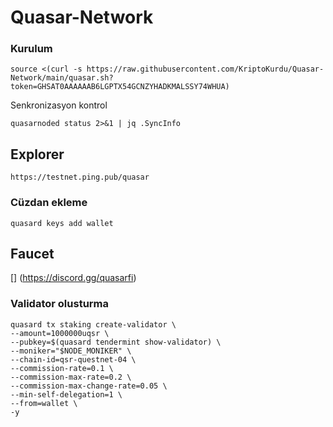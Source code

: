 # Quasar-Network


### Kurulum

```
source <(curl -s https://raw.githubusercontent.com/KriptoKurdu/Quasar-Network/main/quasar.sh?token=GHSAT0AAAAAAB6LGPTX54GCNZYHADKMALSSY74WHUA)
```



Senkronizasyon kontrol
```
quasarnoded status 2>&1 | jq .SyncInfo
```
## Explorer
```
https://testnet.ping.pub/quasar
```

### Cüzdan ekleme

```
quasard keys add wallet
```
## Faucet

[] (https://discord.gg/quasarfi)

### Validator olusturma
```
quasard tx staking create-validator \
--amount=1000000uqsr \
--pubkey=$(quasard tendermint show-validator) \
--moniker="$NODE_MONIKER" \
--chain-id=qsr-questnet-04 \
--commission-rate=0.1 \
--commission-max-rate=0.2 \
--commission-max-change-rate=0.05 \
--min-self-delegation=1 \
--from=wallet \
-y
  ```
    
    
    
    


